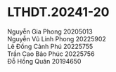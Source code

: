 # LTHDT.20241-20

Nguyễn Gia Phong 20205013  
Nguyễn Vũ Linh Phong 20225902  
Lê Đồng Cảnh Phú 20225755  
Trần Cao Bảo Phúc 20225756  
Đỗ Hồng Quân 20194650
